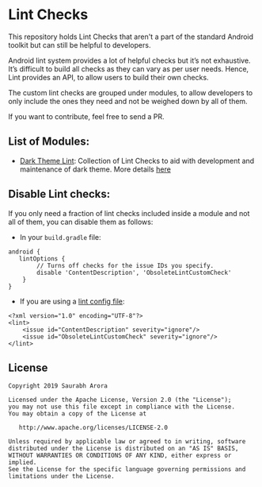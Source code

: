 Lint Checks
=================

This repository holds Lint Checks that aren't a part of the standard Android toolkit but can still be helpful to developers.

Android lint system provides a lot of helpful checks but it’s not exhaustive. It’s difficult to build all checks as they can vary as per user needs. Hence, Lint provides an API, to allow users to build their own checks.

The custom lint checks are grouped under modules, to allow developers to only include the ones they need and not be weighed down by all of them.

If you want to contribute, feel free to send a PR. 

List of Modules:
-------

- [Dark Theme Lint](https://github.com/saurabharora90/Lint-Checks/tree/master/dark-theme-lint): Collection of Lint Checks to aid with development and maintenance of dark theme. More details [here](https://github.com/saurabharora90/Lint-Checks/tree/master/dark-theme-lint)

Disable Lint checks:
-------

If you only need a fraction of lint checks included inside a module and not all of them, you can disable them as follows:

- In your `build.gradle` file:

```
android {
   lintOptions {
        // Turns off checks for the issue IDs you specify.
        disable 'ContentDescription', 'ObsoleteLintCustomCheck'
    }
}
```
- If you are using a [lint config file](https://developer.android.com/studio/write/lint#pref):

```
<?xml version="1.0" encoding="UTF-8"?>
<lint>
    <issue id="ContentDescription" severity="ignore"/>
    <issue id="ObsoleteLintCustomCheck" severity="ignore"/>
</lint>
```

License
-------

    Copyright 2019 Saurabh Arora

    Licensed under the Apache License, Version 2.0 (the "License");
    you may not use this file except in compliance with the License.
    You may obtain a copy of the License at

       http://www.apache.org/licenses/LICENSE-2.0

    Unless required by applicable law or agreed to in writing, software
    distributed under the License is distributed on an "AS IS" BASIS,
    WITHOUT WARRANTIES OR CONDITIONS OF ANY KIND, either express or implied.
    See the License for the specific language governing permissions and
    limitations under the License.
